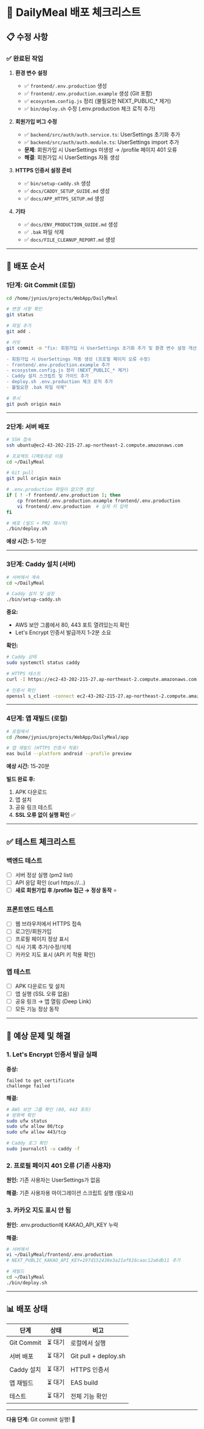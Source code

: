 # 🚀 DailyMeal 배포 체크리스트

## 📋 수정 사항

### ✅ 완료된 작업

1. **환경 변수 설정**
   - ✅ `frontend/.env.production` 생성
   - ✅ `frontend/.env.production.example` 생성 (Git 포함)
   - ✅ `ecosystem.config.js` 정리 (불필요한 NEXT_PUBLIC_* 제거)
   - ✅ `bin/deploy.sh` 수정 (.env.production 체크 로직 추가)

2. **회원가입 버그 수정**
   - ✅ `backend/src/auth/auth.service.ts`: UserSettings 초기화 추가
   - ✅ `backend/src/auth/auth.module.ts`: UserSettings import 추가
   - **문제**: 회원가입 시 UserSettings 미생성 → /profile 페이지 401 오류
   - **해결**: 회원가입 시 UserSettings 자동 생성

3. **HTTPS 인증서 설정 준비**
   - ✅ `bin/setup-caddy.sh` 생성
   - ✅ `docs/CADDY_SETUP_GUIDE.md` 생성
   - ✅ `docs/APP_HTTPS_SETUP.md` 생성

4. **기타**
   - ✅ `docs/ENV_PRODUCTION_GUIDE.md` 생성
   - ✅ `.bak` 파일 삭제
   - ✅ `docs/FILE_CLEANUP_REPORT.md` 생성

---

## 🔄 배포 순서

### 1단계: Git Commit (로컬)

```bash
cd /home/jynius/projects/WebApp/DailyMeal

# 변경 사항 확인
git status

# 파일 추가
git add .

# 커밋
git commit -m "fix: 회원가입 시 UserSettings 초기화 추가 및 환경 변수 설정 개선

- 회원가입 시 UserSettings 자동 생성 (프로필 페이지 오류 수정)
- frontend/.env.production.example 추가
- ecosystem.config.js 정리 (NEXT_PUBLIC_* 제거)
- Caddy 설치 스크립트 및 가이드 추가
- deploy.sh .env.production 체크 로직 추가
- 불필요한 .bak 파일 삭제"

# 푸시
git push origin main
```

---

### 2단계: 서버 배포

```bash
# SSH 접속
ssh ubuntu@ec2-43-202-215-27.ap-northeast-2.compute.amazonaws.com

# 프로젝트 디렉토리로 이동
cd ~/DailyMeal

# Git pull
git pull origin main

# .env.production 파일이 없으면 생성
if [ ! -f frontend/.env.production ]; then
    cp frontend/.env.production.example frontend/.env.production
    vi frontend/.env.production  # 실제 키 입력
fi

# 배포 (빌드 + PM2 재시작)
./bin/deploy.sh
```

**예상 시간:** 5-10분

---

### 3단계: Caddy 설치 (서버)

```bash
# 서버에서 계속
cd ~/DailyMeal

# Caddy 설치 및 설정
./bin/setup-caddy.sh
```

**중요:**
- AWS 보안 그룹에서 80, 443 포트 열려있는지 확인
- Let's Encrypt 인증서 발급까지 1-2분 소요

**확인:**
```bash
# Caddy 상태
sudo systemctl status caddy

# HTTPS 테스트
curl -I https://ec2-43-202-215-27.ap-northeast-2.compute.amazonaws.com

# 인증서 확인
openssl s_client -connect ec2-43-202-215-27.ap-northeast-2.compute.amazonaws.com:443
```

---

### 4단계: 앱 재빌드 (로컬)

```bash
# 로컬에서
cd /home/jynius/projects/WebApp/DailyMeal/app

# 앱 재빌드 (HTTPS 인증서 적용)
eas build --platform android --profile preview
```

**예상 시간:** 15-20분

**빌드 완료 후:**
1. APK 다운로드
2. 앱 설치
3. 공유 링크 테스트
4. **SSL 오류 없이 실행 확인** ✅

---

## ✅ 테스트 체크리스트

### 백엔드 테스트
- [ ] 서버 정상 실행 (pm2 list)
- [ ] API 응답 확인 (curl https://...)
- [ ] **새로 회원가입 후 /profile 접근 → 정상 동작** ⭐

### 프론트엔드 테스트
- [ ] 웹 브라우저에서 HTTPS 접속
- [ ] 로그인/회원가입
- [ ] 프로필 페이지 정상 표시
- [ ] 식사 기록 추가/수정/삭제
- [ ] 카카오 지도 표시 (API 키 적용 확인)

### 앱 테스트
- [ ] APK 다운로드 및 설치
- [ ] 앱 실행 (SSL 오류 없음)
- [ ] 공유 링크 → 앱 열림 (Deep Link)
- [ ] 모든 기능 정상 동작

---

## 🐛 예상 문제 및 해결

### 1. Let's Encrypt 인증서 발급 실패

**증상:**
```
failed to get certificate
challenge failed
```

**해결:**
```bash
# AWS 보안 그룹 확인 (80, 443 포트)
# 방화벽 확인
sudo ufw status
sudo ufw allow 80/tcp
sudo ufw allow 443/tcp

# Caddy 로그 확인
sudo journalctl -u caddy -f
```

### 2. 프로필 페이지 401 오류 (기존 사용자)

**원인:** 기존 사용자는 UserSettings가 없음

**해결:** 기존 사용자용 마이그레이션 스크립트 실행 (필요시)

### 3. 카카오 지도 표시 안 됨

**원인:** .env.production에 KAKAO_API_KEY 누락

**해결:**
```bash
# 서버에서
vi ~/DailyMeal/frontend/.env.production
# NEXT_PUBLIC_KAKAO_API_KEY=197d152438e3a21af616caac12a6db11 추가

# 재빌드
cd ~/DailyMeal
./bin/deploy.sh
```

---

## 📊 배포 상태

| 단계 | 상태 | 비고 |
|------|------|------|
| Git Commit | ⏳ 대기 | 로컬에서 실행 |
| 서버 배포 | ⏳ 대기 | Git pull + deploy.sh |
| Caddy 설치 | ⏳ 대기 | HTTPS 인증서 |
| 앱 재빌드 | ⏳ 대기 | EAS build |
| 테스트 | ⏳ 대기 | 전체 기능 확인 |

---

**다음 단계:** Git commit 실행! 🚀
